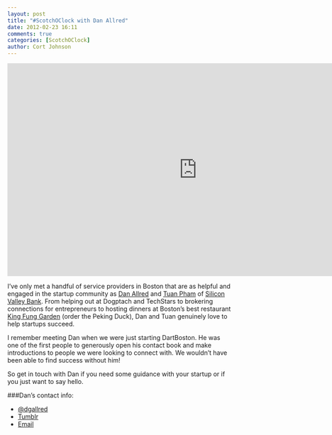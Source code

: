 ```yaml
---
layout: post
title: "#ScotchOClock with Dan Allred"
date: 2012-02-23 16:11
comments: true
categories: [ScotchOClock]
author: Cort Johnson
---
```

<iframe width="853" height="480" src="http://www.youtube.com/embed/HXxbnykAnNA" frameborder="0" allowfullscreen></iframe>

I’ve only met a handful of service providers in Boston that are as helpful and engaged in the startup community as [Dan Allred]("https://twitter.com/#!/dgallred") and [Tuan Pham]("https://twitter.com/#!/tuan617") of [Silicon Valley Bank]("http://www.svb.com/").  From helping out at Dogptach and TechStars to brokering connections for entrepreneurs to hosting dinners at Boston’s best restaurant [King Fung Garden]("http://www.yelp.com/biz/new-king-fung-garden-boston") (order the Peking Duck), Dan and Tuan genuinely love to help startups succeed.

I remember meeting Dan when we were just starting DartBoston. He was one of the first people to generously open his contact book and make introductions to people we were looking to connect with. We wouldn’t have been able to find success without him!

So get in touch with Dan if you need some guidance with your startup or if you just want to say hello.

###Dan’s contact info:

* [@dgallred]("https://twitter.com/#!/dgallred")
* [Tumblr]("http://danallred.tumblr.com/")
* [Email]("mailto:dallred@svb.com")
